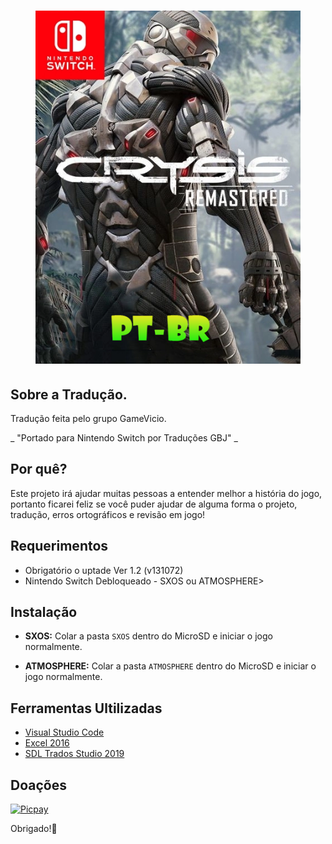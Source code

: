 <h1 align="center"><figure>
  <img src="Crysis.Remastered.png">
</figure></h1>


## Sobre a Tradução.

Tradução feita pelo grupo GameVicio.

_ "Portado para Nintendo Switch por Traduções GBJ" _

## Por quê?

Este projeto irá ajudar muitas pessoas a entender melhor a história do jogo, portanto ficarei feliz se você puder ajudar de alguma forma o projeto, tradução, erros ortográficos e revisão em jogo!

## Requerimentos

- Obrigatório o uptade Ver 1.2 (v131072)
- Nintendo Switch Debloqueado - SXOS ou ATMOSPHERE>

## Instalação

- **SXOS:** Colar a pasta ```SXOS``` dentro do MicroSD e iniciar o jogo normalmente.

- **ATMOSPHERE:** Colar a pasta ```ATMOSPHERE``` dentro do MicroSD e iniciar o jogo normalmente.

## Ferramentas Ultilizadas

- [Visual Studio Code](https://code.visualstudio.com)
- [Excel 2016](https://www.office.com/?omkt=pt-br)
- [SDL Trados Studio 2019](https://www.sdltrados.com)

## Doações

[![Picpay](https://i.ibb.co/cYcsCnZ/hhhh.png)](https://picpay.me/gilsongbj)

Obrigado!:wave:

